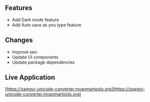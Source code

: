 ## Features

* Add Dark mode feature
* Add Auto save as you type feature

## Changes

* Improve seo
* Update UI components
* Update package dependencies

## Live Application

[https://zawgyi-unicode-converter.myanmartools.org](https://zawgyi-unicode-converter.myanmartools.org)
